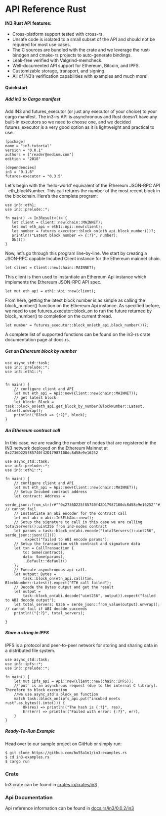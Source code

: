 # API Reference Rust

#### IN3 Rust API features:
- Cross-platform support tested with cross-rs.
- Unsafe code is isolated to a small subset of the API and should not be required for most use cases.
- The C sources are bundled with the crate and we leverage the rust-bindgen and cmake-rs projects to auto-generate bindings.
- Leak-free verified with Valgrind-memcheck.
- Well-documented API support for Ethereum, Bitcoin, and IPFS.
- Customizable storage, transport, and signing.
- All of IN3’s verification capabilities with examples and much more!



#### Quickstart

##### Add in3 to Cargo manifest
 
Add IN3 and futures_executor (or just any executor of your choice) to your cargo manifest. The in3-rs API is asynchronous and Rust doesn’t have any built-in executors so we need to choose one, and we decided futures_executor is a very good option as it is lightweight and practical to use.
```
[package]
name = "in3-tutorial"
version = "0.0.1"
authors = ["reader@medium.com"]
edition = "2018"

[dependencies]
in3 = "0.1.8"
futures-executor = "0.3.5"
```

Let's begin with the ‘hello-world’ equivalent of the Ethereum JSON-RPC API - eth_blockNumber. This call returns the number of the most recent block in the blockchain. Here’s the complete program:

```
use in3::eth1;
use in3::prelude::*;

fn main() -> In3Result<()> {
   let client = Client::new(chain::MAINNET);
   let mut eth_api = eth1::Api::new(client);
   let number = futures_executor::block_on(eth_api.block_number())?;
   println!("Latest block number => {:?}", number);
   Ok(())
}
```

Now, let’s go through this program line-by-line. We start by creating a JSON-RPC capable Incubed Client instance for the Ethereum mainnet chain. 

    let client = Client::new(chain::MAINNET);

This client is then used to instantiate an Ethereum Api instance which implements the Ethereum JSON-RPC API spec. 

    let mut eth_api = eth1::Api::new(client);

From here, getting the latest block number is as simple as calling the block_number() function on the Ethereum Api instance. As specified before, we need to use futures_executor::block_on to run the future returned by block_number() to completion on the current thread.

    let number = futures_executor::block_on(eth_api.block_number())?;

A complete list of supported functions can be found on the in3-rs crate documentation page at docs.rs.


##### Get an Ethereum block by number

```
use async_std::task;
use in3::prelude::*;
use in3::eth1::*;


fn main() {
    // configure client and API
    let mut eth_api = Api::new(Client::new(chain::MAINNET));
    // get latest block
    let block: Block = task::block_on(eth_api.get_block_by_number(BlockNumber::Latest, false)).unwrap();
    println!("Block => {:?}", block);
}
```

##### An Ethereum contract call
In this case, we are reading the number of nodes that are registered in the IN3 network deployed on the Ethereum Mainnet at `0x2736D225f85740f42D17987100dc8d58e9e16252`



```
use async_std::task;
use in3::prelude::*;
use in3::eth1::*;

fn main() {
    // configure client and API
    let mut eth_api = Api::new(Client::new(chain::MAINNET));
    // Setup Incubed contract address 
    let contract: Address =
        serde_json::from_str(r#""0x2736D225f85740f42D17987100dc8d58e9e16252""#).unwrap(); // cannot fail
    // Instantiate an abi encoder for the contract call 
    let mut abi = abi::In3EthAbi::new();
    // Setup the signature to call in this case we are calling totalServers():uint256 from in3-nodes contract
    let params = task::block_on(abi.encode("totalServers():uint256", serde_json::json!([])))
        .expect("failed to ABI encode params");
    // Setup the transaction with contract and signature data
    let txn = CallTransaction {
        to: Some(contract),
        data: Some(params),
        ..Default::default()
    };
    // Execute asynchronous api call. 
    let output: Bytes =
        task::block_on(eth_api.call(txn, BlockNumber::Latest)).expect("ETH call failed");
    // Decode the Bytes output and get the result 
    let output =
        task::block_on(abi.decode("uint256", output)).expect("failed to ABI decode output");
    let total_servers: U256 = serde_json::from_value(output).unwrap(); // cannot fail if ABI decode succeeds
    println!("{:?}", total_servers);

}
```
##### Store a string in IPFS
IPFS is a protocol and peer-to-peer network for storing and sharing data in a distributed file system.
```
use async_std::task;
use in3::ipfs::*;
use in3::prelude::*;

fn main() {
    let mut ipfs_api = Api::new(Client::new(chain::IPFS));
    //`put` is an asynchrous request (due to the internal C library). Therefore to block execution
    //we use async_std's block_on function
    match task::block_on(ipfs_api.put("incubed meets rust".as_bytes().into())) {
        Ok(res) => println!("The hash is {:?}", res),
        Err(err) => println!("Failed with error: {:?}", err),
    }
}
```
##### Ready-To-Run Example
Head over to our sample project on GitHub or simply run:
```
$ git clone https://github.com/hu55a1n1/in3-examples.rs
$ cd in3-examples.rs
$ cargo run
```


### Crate
In3 crate can be found in [crates.io/crates/in3](https://crates.io/crates/in3)


### Api Documentation
Api reference information can be found in [docs.rs/in3/0.0.2/in3](https://docs.rs/in3/0.0.2/in3)